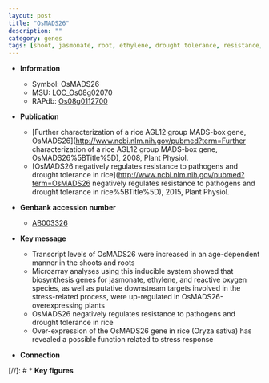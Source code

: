 ```yaml
---
layout: post
title: "OsMADS26"
description: ""
category: genes
tags: [shoot, jasmonate, root, ethylene, drought tolerance, resistance, pathogen resistance, pathogen, stress response]
---
```


* **Information**  
    + Symbol: OsMADS26  
    + MSU: [LOC_Os08g02070](http://rice.uga.edu/cgi-bin/ORF_infopage.cgi?orf=LOC_Os08g02070)  
    + RAPdb: [Os08g0112700](https://rapdb.dna.affrc.go.jp/locus/?name=Os08g0112700)  

* **Publication**  
    + [Further characterization of a rice AGL12 group MADS-box gene, OsMADS26](http://www.ncbi.nlm.nih.gov/pubmed?term=Further characterization of a rice AGL12 group MADS-box gene, OsMADS26%5BTitle%5D), 2008, Plant Physiol.
    + [OsMADS26 negatively regulates resistance to pathogens and drought tolerance in rice](http://www.ncbi.nlm.nih.gov/pubmed?term=OsMADS26 negatively regulates resistance to pathogens and drought tolerance in rice%5BTitle%5D), 2015, Plant Physiol.

* **Genbank accession number**  
    + [AB003326](http://www.ncbi.nlm.nih.gov/nuccore/AB003326)

* **Key message**  
    + Transcript levels of OsMADS26 were increased in an age-dependent manner in the shoots and roots
    + Microarray analyses using this inducible system showed that biosynthesis genes for jasmonate, ethylene, and reactive oxygen species, as well as putative downstream targets involved in the stress-related process, were up-regulated in OsMADS26-overexpressing plants
    + OsMADS26 negatively regulates resistance to pathogens and drought tolerance in rice
    + Over-expression of the OsMADS26 gene in rice (Oryza sativa) has revealed a possible function related to stress response

* **Connection**  

[//]: # * **Key figures**  


